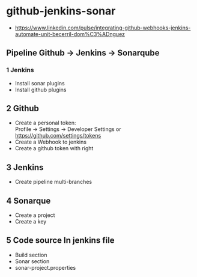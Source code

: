 # github-jenkins-sonar

* https://www.linkedin.com/pulse/integrating-github-webhooks-jenkins-automate-unit-becerril-dom%C3%ADnguez

## Pipeline Github -> Jenkins -> Sonarqube

### 1 Jenkins
* Install sonar plugins
* Install github plugins

## 2 Github
* Create a personal token:  
Profile -> Settings -> Developer Settings or https://github.com/settings/tokens
* Create a Webhook to jenkins
* Create a github token with right

## 3 Jenkins
* Create pipeline multi-branches

## 4 Sonarque
* Create a project
* Create a key

## 5 Code source In jenkins file
* Build section
* Sonar section
* sonar-project.properties 







